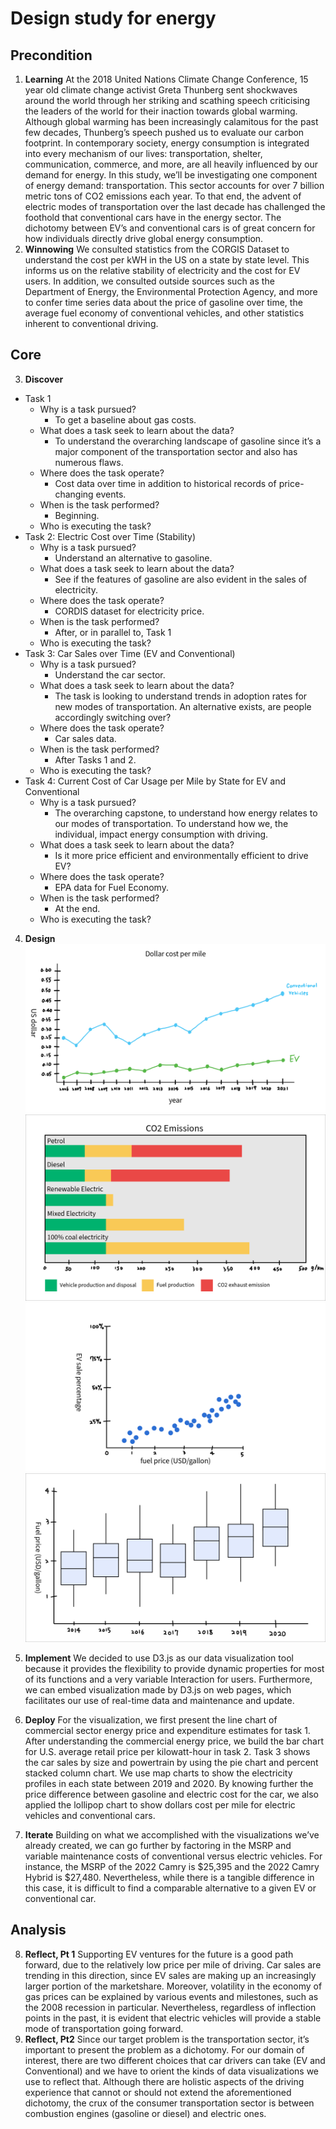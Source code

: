 # Design study for energy

## Precondition
 1. **Learning**
At the 2018 United Nations Climate Change Conference, 15 year old climate change activist Greta Thunberg sent shockwaves around the world through her striking and scathing speech criticising the leaders of the world for their inaction towards global warming. Although global warming has been increasingly calamitous for the past few decades, Thunberg’s speech pushed us to evaluate our carbon footprint. In contemporary society, energy consumption is integrated into every mechanism of our lives: transportation, shelter, communication, commerce, and more, are all heavily influenced by our demand for energy.
In this study, we’ll be investigating one component of energy demand: transportation. This sector accounts for over 7 billion metric tons of CO2 emissions each year. To that end, the advent of electric modes of transportation over the last decade has challenged the foothold that conventional cars have in the energy sector. The dichotomy between EV’s and conventional cars is of great concern for how individuals directly drive global energy consumption.
 2. **Winnowing**
 We consulted statistics from the CORGIS Dataset to understand the cost per kWH in the US on a state by state level. This informs us on the relative stability of electricity and the cost for EV users. In addition, we consulted outside sources such as the Department of Energy, the Environmental Protection Agency, and more to confer time series data about the price of gasoline over time, the average fuel economy of conventional vehicles, and other statistics inherent to conventional driving.
## Core
 3.  **Discover**
 - Task 1
	 - Why is a task pursued?
		 -  To get a baseline about gas costs.	
    -   What does a task seek to learn about the data?
	    -   To understand the overarching landscape of gasoline since it’s a major component of the transportation sector and also has numerous flaws.
    -   Where does the task operate?
	    -   Cost data over time in addition to historical records of price-changing events.
    -   When is the task performed?
	    -   Beginning.
    -   Who is executing the task?
-  Task 2: Electric Cost over Time (Stability)
    -   Why is a task pursued?
	    -   Understand an alternative to gasoline.
    -   What does a task seek to learn about the data?
	    -   See if the features of gasoline are also evident in the sales of electricity.
    -   Where does the task operate?
	    -   CORDIS dataset for electricity price.
    -   When is the task performed?
	    -   After, or in parallel to, Task 1
    -   Who is executing the task?
-  Task 3: Car Sales over Time (EV and Conventional)
    -   Why is a task pursued?
	    -   Understand the car sector.
    -   What does a task seek to learn about the data?
	    -   The task is looking to understand trends in adoption rates for new modes of transportation. An alternative exists, are people accordingly switching over?
    -   Where does the task operate?
	    -   Car sales data.
    -   When is the task performed?
	    -   After Tasks 1 and 2.
    -   Who is executing the task?
-  Task 4: Current Cost of Car Usage per Mile by State for EV and Conventional
    -   Why is a task pursued?
	    -   The overarching capstone, to understand how energy relates to our modes of transportation. To understand how we, the individual, impact energy consumption with driving.
    -   What does a task seek to learn about the data?
	    -   Is it more price efficient and environmentally efficient to drive EV?
    -   Where does the task operate?
	    -   EPA data for Fuel Economy.
    -   When is the task performed?
	    -   At the end.
    -   Who is executing the task?
4. **Design**
![enter image description here](https://raw.githubusercontent.com/VisDesignStudies/module-three-design-study-lite-chintseng/main/public/asset/image/1.png)
![enter image description here](https://github.com/VisDesignStudies/module-three-design-study-lite-chintseng/blob/main/public/asset/image/2.png?raw=true)
![enter image description here](https://github.com/VisDesignStudies/module-three-design-study-lite-chintseng/blob/main/public/asset/image/3.png?raw=true)
![enter image description here](https://github.com/VisDesignStudies/module-three-design-study-lite-chintseng/blob/main/public/asset/image/4.png?raw=true)

5. **Implement**
We decided to use D3.js as our data visualization tool because it provides the flexibility to provide dynamic properties for most of its functions and a very variable Interaction for users. Furthermore, we can embed visualization made by D3.js on web pages, which facilitates our use of real-time data and maintenance and update.
6. **Deploy**
For the visualization, we first present the line chart of commercial sector energy price and expenditure estimates for task 1. After understanding the commercial energy price, we build the bar chart for U.S. average retail price per kilowatt-hour in task 2. Task 3 shows the car sales by size and powertrain by using the pie chart and percent stacked column chart. We use map charts to show the electricity profiles in each state between 2019 and 2020. By knowing further the price difference between gasoline and electric cost for the car, we also applied the lollipop chart to show dollars cost per mile for electric vehicles and conventional cars.
7. **Iterate**
Building on what we accomplished with the visualizations we’ve already created, we can go further by factoring in the MSRP and variable maintenance costs of conventional versus electric vehicles. For instance, the MSRP of the 2022 Camry is $25,395 and the 2022 Camry Hybrid is $27,480. Nevertheless, while there is a tangible difference in this case, it is difficult to find a comparable alternative to a given EV or conventional car.
## Analysis
8. **Reflect, Pt 1**
Supporting EV ventures for the future is a good path forward, due to the relatively low price per mile of driving. Car sales are trending in this direction, since EV sales are making up an increasingly larger portion of the marketshare. Moreover, volatility in the economy of gas prices can be explained by various events and milestones, such as the 2008 recession in particular. Nevertheless, regardless of inflection points in the past, it is evident that electric vehicles will provide a stable mode of transportation going forward.
9. **Reflect, Pt2**
Since our target problem is the transportation sector, it’s important to present the problem as a dichotomy. For our domain of interest, there are two different choices that car drivers can take (EV and Conventional) and we have to orient the kinds of data visualizations we use to reflect that. Although there are holistic aspects of the driving experience that cannot or should not extend the aforementioned dichotomy, the crux of the consumer transportation sector is between combustion engines (gasoline or diesel) and electric ones.  